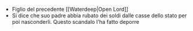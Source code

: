 - Figlio del precedente [[Waterdeep|Open Lord]]
- Si dice che suo padre abbia rubato dei soldi dalle casse dello stato per poi nasconderli. Questo scandalo l'ha fatto deporre